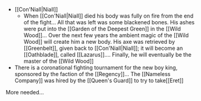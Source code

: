 - [[Con'Niall|Niall]]
	- When [[Con'Niall|Niall]] died his body was fully on fire from the end of the fight... All that was left was some blackened bones. His ashes were put into the [[Garden of the Deepest Green]] in the [[Wild Wood]]... Over the next few years the ambient magic of the [[Wild Wood]] will create him a new body. His axe was retrieved by [[Greenbelt]], given back to [[Con'Niall|Niall]]; it will become an [[Oathblade]], called [[Lazarus]].... Finally, he will eventually be the master of the [[Wild Wood]]
- There is a coronational fighting tournament for the new boy king, sponsored by the faction of the [[Regency]]... The [[Nameless Company]] was hired by the [[Queen's Guard]] to try to take[[Eret]]

More needed...